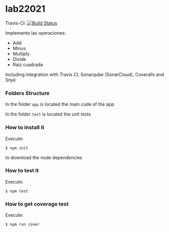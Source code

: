 # lab22021

Travis-CI:  [![Build Status](https://travis-ci.org/dbotia/lab22021.svg?branch=main)](https://travis-ci.org/dbotia/lab22021)


Implemento las operaciones:

* Add
* Minus
* Multiply
* Divide
* Raiz cuadrada

Including integration with Travis CI, Sonarqube (SonarCloud), Coveralls and Snyk

### Folders Structure

In the folder `app` is located the main code of the app

In the folder `test` is located the unit tests

### How to install it

Execute:

```shell
$ npm init
```
to download the node dependencies

### How to test it

Execute:

```shell
$ npm test
```

### How to get coverage test

Execute:

```shell
$ npm run cover
```